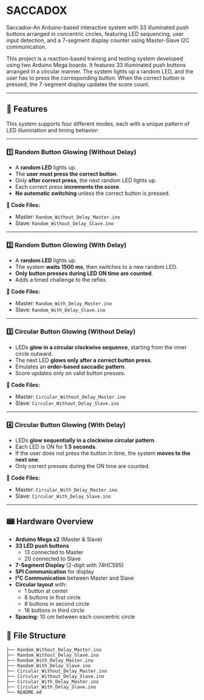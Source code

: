# SACCADOX
Saccadox-An Arduino-based interactive system with 33 illuminated push buttons arranged in concentric circles, featuring LED sequencing, user input detection, and a 7-segment display counter using Master-Slave I2C communication.


This project is a reaction-based training and testing system developed using two Arduino Mega boards. It features 33 illuminated push buttons arranged in a circular manner. The system lights up a random LED, and the user has to press the corresponding button. When the correct button is pressed, the 7-segment display updates the score count.

---

## 🚀 Features

This system supports four different modes, each with a unique pattern of LED illumination and timing behavior:

---

### 1️⃣ Random Button Glowing (Without Delay)

- A **random LED** lights up.
- The **user must press the correct button**.
- Only **after correct press**, the next random LED lights up.
- Each correct press **increments the score**.
- **No automatic switching** unless the correct button is pressed.

**🔧 Code Files:**
- Master: `Random_Without_Delay_Master.ino`
- Slave: `Random_Without_Delay_Slave.ino`

---

### 2️⃣ Random Button Glowing (With Delay)

- A **random LED** lights up.
- The system **waits 1500 ms**, then switches to a new random LED.
- **Only button presses during LED ON time are counted**.
- Adds a timed challenge to the reflex.

**🔧 Code Files:**
- Master: `Random_With_Delay_Master.ino`
- Slave: `Random_With_Delay_Slave.ino`

---

### 3️⃣ Circular Button Glowing (Without Delay)

- LEDs **glow in a circular clockwise sequence**, starting from the inner circle outward.
- The next LED **glows only after a correct button press**.
- Emulates an **order-based saccadic pattern**.
- Score updates only on valid button presses.

**🔧 Code Files:**
- Master: `Circular_Without_Delay_Master.ino`
- Slave: `Circular_Without_Delay_Slave.ino`

---

### 4️⃣ Circular Button Glowing (With Delay)

- LEDs **glow sequentially in a clockwise circular pattern**.
- Each LED is ON for **1.5 seconds**.
- If the user does not press the button in time, the system **moves to the next one**.
- Only correct presses during the ON time are counted.

**🔧 Code Files:**
- Master: `Circular_With_Delay_Master.ino`
- Slave: `Circular_With_Delay_Slave.ino`

---

## 📟 Hardware Overview

- **Arduino Mega x2** (Master & Slave)
- **33 LED push buttons**
  - 13 connected to Master
  - 20 connected to Slave
- **7-Segment Display** (2-digit with 74HC595)
- **SPI Communication** for display
- **I²C Communication** between Master and Slave
- **Circular layout** with:
  - 1 button at center
  - 8 buttons in first circle
  - 8 buttons in second circle
  - 16 buttons in third circle
- **Spacing:** 10 cm between each concentric circle

## 📁 File Structure

```plaintext
├── Random_Without_Delay_Master.ino
├── Random_Without_Delay_Slave.ino
├── Random_With_Delay_Master.ino
├── Random_With_Delay_Slave.ino
├── Circular_Without_Delay_Master.ino
├── Circular_Without_Delay_Slave.ino
├── Circular_With_Delay_Master.ino
├── Circular_With_Delay_Slave.ino
└── README.md

